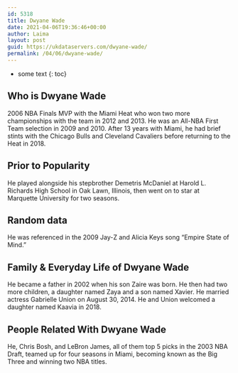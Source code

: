 ```yaml
---
id: 5318
title: Dwyane Wade
date: 2021-04-06T19:36:46+00:00
author: Laima
layout: post
guid: https://ukdataservers.com/dwyane-wade/
permalink: /04/06/dwyane-wade/
---
```


* some text
{: toc}


## Who is Dwyane Wade
                  
                  
                  
2006 NBA Finals MVP with the Miami Heat who won two more championships with the team in 2012 and 2013. He was an All-NBA First Team selection in 2009 and 2010. After 13 years with Miami, he had brief stints with the Chicago Bulls and Cleveland Cavaliers before returning to the Heat in 2018. 
                  
              
            
              
            
                
                
                
## Prior to Popularity
                  
                  
                  
He played alongside his stepbrother Demetris McDaniel at Harold L. Richards High School in Oak Lawn, Illinois, then went on to star at Marquette University for two seasons. 
                  
              
            
              
            
                
                
                
## Random data
                  
                  
                  
He was referenced in the 2009 Jay-Z and Alicia Keys song &#8220;Empire State of Mind.&#8221; 
                  
              
            
              
            
                
                
                
## Family & Everyday Life of Dwyane Wade
                  
                  
                  
He became a father in 2002 when his son Zaire was born. He then had two more children, a daughter named Zaya and a son named Xavier. He married actress Gabrielle Union on August 30, 2014. He and Union welcomed a daughter named Kaavia in 2018. 
                  
              
            
              
            
                
                
                
## People Related With Dwyane Wade
                  
                  
                  
He, Chris Bosh, and LeBron James, all of them top 5 picks in the 2003 NBA Draft, teamed up for four seasons in Miami, becoming known as the Big Three and winning two NBA titles. 
                  
              
            
              
            
                
              
            
              
              
            
            
              
            
          
          
          